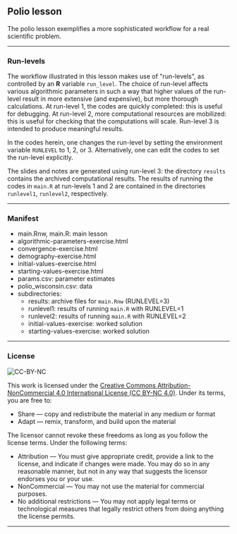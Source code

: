 ## Polio lesson

The polio lesson exemplifies a more sophisticated workflow for a real scientific problem.

----------------------------

### Run-levels

The workflow illustrated in this lesson makes use of "run-levels", as controlled by an **R** variable `run_level`.
The choice of run-level affects various algorithmic parameters in such a way that higher values of the run-level result in more extensive (and expensive), but more thorough calculations.
At run-level 1, the codes are quickly completed: this is useful for debugging.
At run-level 2, more computational resources are mobilized: this is useful for checking that the computations will scale.
Run-level 3 is intended to produce meaningful results.

In the codes herein, one changes the run-level by setting the environment variable `RUNLEVEL` to 1, 2, or 3.
Alternatively, one can edit the codes to set the run-level explicitly.

The slides and notes are generated using run-level 3: the directory `results` contains the archived computational results.
The results of running the codes in `main.R` at run-levels 1 and 2 are contained in the directories `runlevel1`, `runlevel2`, respectively.


----------------------------

### Manifest

- main.Rnw, main.R: main lesson
- algorithmic-parameters-exercise.html
- convergence-exercise.html
- demography-exercise.html
- initial-values-exercise.html
- starting-values-exercise.html
- params.csv: parameter estimates
- polio_wisconsin.csv: data
- subdirectories:
  - results: archive files for `main.Rnw` (RUNLEVEL=3)
  - runlevel1: results of running `main.R` with RUNLEVEL=1
  - runlevel2: results of running `main.R` with RUNLEVEL=2
  - initial-values-exercise: worked solution
  - starting-values-exercise: worked solution

----------------------------

### License

![CC-BY-NC](https://i.creativecommons.org/l/by-nc/4.0/88x31.png)

This work is licensed under the [Creative Commons Attribution-NonCommercial 4.0 International License (CC BY-NC 4.0)](http://creativecommons.org/licenses/by-nc/4.0/).
Under its terms, you are free to:

- Share — copy and redistribute the material in any medium or format
- Adapt — remix, transform, and build upon the material

The licensor cannot revoke these freedoms as long as you follow the license terms.
Under the following terms:

- Attribution — You must give appropriate credit, provide a link to the license, and indicate if changes were made. You may do so in any reasonable manner, but not in any way that suggests the licensor endorses you or your use.
- NonCommercial — You may not use the material for commercial purposes.
- No additional restrictions — You may not apply legal terms or technological measures that legally restrict others from doing anything the license permits.

----------------------------

